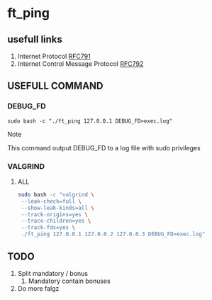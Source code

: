 # ft_ping

## usefull links

1. Internet Protocol
   [RFC791](https://datatracker.ietf.org/doc/html/rfc791)
1. Internet Control Message Protocol
   [RFC792](https://datatracker.ietf.org/doc/html/rfc792)

## USEFULL COMMAND

### DEBUG_FD

`sudo bash -c "./ft_ping 127.0.0.1 DEBUG_FD>exec.log"`
   > [!NOTE]
   > This command output DEBUG_FD to a log file with sudo privileges

### VALGRIND
1. ALL
   ```sh
   sudo bash -c "valgrind \
    --leak-check=full \
    --show-leak-kinds=all \
    --track-origins=yes \
    --trace-children=yes \
    --track-fds=yes \
    ./ft_ping 127.0.0.1 127.0.0.2 127.0.0.3 DEBUG_FD>exec.log"
   ```

## TODO

1. Split mandatory / bonus
   1. Mandatory contain bonuses
1. Do more falgz

